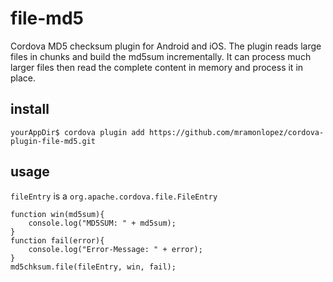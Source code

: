 # file-md5
Cordova MD5 checksum plugin for Android and iOS. The plugin reads large files in chunks and build the md5sum incrementally. It can process much larger files then read the complete content in memory and process it in place.

## install
```
yourAppDir$ cordova plugin add https://github.com/mramonlopez/cordova-plugin-file-md5.git
```

## usage
``fileEntry`` is a ``org.apache.cordova.file.FileEntry``
```
function win(md5sum){
    console.log("MD5SUM: " + md5sum);
}
function fail(error){
    console.log("Error-Message: " + error);
}
md5chksum.file(fileEntry, win, fail);
```
